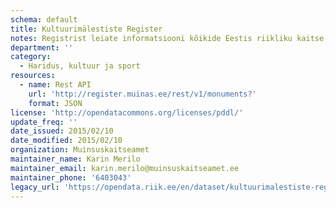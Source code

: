 ```yaml
---
schema: default
title: Kultuurimälestiste Register
notes: Registrist leiate informatsiooni kõikide Eestis riikliku kaitse all olevate mälestiste kohta.
department: ''
category:
  - Haridus, kultuur ja sport
resources:
  - name: Rest API
    url: 'http://register.muinas.ee/rest/v1/monuments?'
    format: JSON
license: 'http://opendatacommons.org/licenses/pddl/'
update_freq: ''
date_issued: 2015/02/10
date_modified: 2015/02/10
organization: Muinsuskaitseamet
maintainer_name: Karin Merilo
maintainer_email: karin.merilo@muinsuskaitseamet.ee
maintainer_phone: '6403043'
legacy_url: 'https://opendata.riik.ee/en/dataset/kultuurimalestiste-register'
---
```

